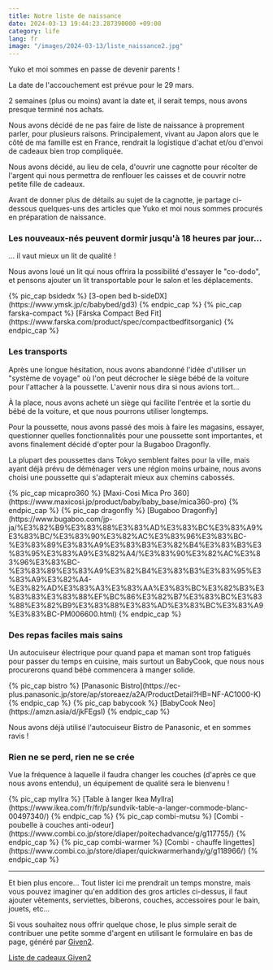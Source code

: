 ```yaml
---
title: Notre liste de naissance
date: 2024-03-13 19:44:23.287390000 +09:00
category: life
lang: fr
image: "/images/2024-03-13/liste_naissance2.jpg"
---
```


Yuko et moi sommes en passe de devenir parents !

La date de l'accouchement est prévue pour le 29 mars.

2 semaines (plus ou moins) avant la date et, il serait temps, nous avons presque terminé nos achats.

Nous avons décidé de ne pas faire de liste de naissance à proprement parler, pour plusieurs raisons. Principalement, vivant au Japon alors que le côté de ma famille est en France, rendrait la logistique d'achat et/ou d'envoi de cadeaux bien trop compliquée.

Nous avons décidé, au lieu de cela, d'ouvrir une cagnotte pour récolter de l'argent qui nous permettra de renflouer les caisses et de couvrir notre petite fille de cadeaux.

Avant de donner plus de détails au sujet de la cagnotte, je partage ci-dessous quelques-uns des articles que Yuko et moi nous sommes procurés en préparation de naissance.

### Les nouveaux-nés peuvent dormir jusqu'à 18 heures par jour...

... il vaut mieux un lit de qualité !

Nous avons loué un lit qui nous offrira la possibilité d'essayer le "co-dodo", et pensons ajouter un lit transportable pour le salon et les déplacements.

<div class="flex-centered">
  {% pic_cap bsidedx %}
    [3-open bed b-sideDX](https://www.ymsk.jp/c/babybed/gd3)
  {% endpic_cap %}
  {% pic_cap farska-compact %}
    [Färska Compact Bed Fit](https://www.farska.com/product/spec/compactbedfitsorganic)
  {% endpic_cap %}
</div>

### Les transports

Après une longue hésitation, nous avons abandonné l'idée d'utiliser un "système de voyage" où l'on peut décrocher le siège bébé de la voiture pour l'attacher à la poussette. L'avenir nous dira si nous avions tort...

À la place, nous avons acheté un siège qui facilite l'entrée et la sortie du bébé de la voiture, et que nous pourrons utiliser longtemps.

Pour la poussette, nous avons passé des mois à faire les magasins, essayer, questionner quelles fonctionnalités pour une poussette sont importantes, et avons finalement décidé d'opter pour la Bugaboo Dragonfly.

La plupart des poussettes dans Tokyo semblent faites pour la ville, mais ayant déjà prévu de déménager vers une région moins urbaine, nous avons choisi une poussette qui s'adapterait mieux aux chemins cabossés.

<div class="flex-centered">
  {% pic_cap micapro360 %}
    [Maxi-Cosi Mica Pro 360](https://www.maxicosi.jp/product/baby/baby_base/mica360-pro)
  {% endpic_cap %}
  {% pic_cap dragonfly %}
    [Bugaboo Dragonfly](https://www.bugaboo.com/jp-ja/%E3%82%B9%E3%83%88%E3%83%AD%E3%83%BC%E3%83%A9%E3%83%BC/%E3%83%90%E3%82%AC%E3%83%96%E3%83%BC-%E3%83%89%E3%83%A9%E3%83%B3%E3%82%B4%E3%83%B3%E3%83%95%E3%83%A9%E3%82%A4/%E3%83%90%E3%82%AC%E3%83%96%E3%83%BC-%E3%83%89%E3%83%A9%E3%82%B4%E3%83%B3%E3%83%95%E3%83%A9%E3%82%A4-%E3%82%AD%E3%83%A3%E3%83%AA%E3%83%BC%E3%82%B3%E3%83%83%E3%83%88%EF%BC%86%E3%82%B7%E3%83%BC%E3%83%88%E3%82%B9%E3%83%88%E3%83%AD%E3%83%BC%E3%83%A9%E3%83%BC-PM006600.html)
  {% endpic_cap %}
</div>

### Des repas faciles mais sains

Un autocuiseur électrique pour quand papa et maman sont trop fatigués pour passer du temps en cuisine, mais surtout un BabyCook, que nous nous procurerons quand bébé commencera à manger solide.

<div class="flex-centered">
  {% pic_cap bistro %}
    [Panasonic Bistro](https://ec-plus.panasonic.jp/store/ap/storeaez/a2A/ProductDetail?HB=NF-AC1000-K)
  {% endpic_cap %}
  {% pic_cap babycook %}
    [BabyCook Neo](https://amzn.asia/d/jkFEgsI)
  {% endpic_cap %}
</div>

Nous avons déjà utilisé l'autocuiseur Bistro de Panasonic, et en sommes ravis !

### Rien ne se perd, rien ne se crée

Vue la fréquence à laquelle il faudra changer les couches (d'après ce que nous avons entendu), un équipement de qualité sera le bienvenu !

<div class="flex-centered">
  {% pic_cap myllra %}
    [Table à langer Ikea Myllra](https://www.ikea.com/fr/fr/p/sundvik-table-a-langer-commode-blanc-00497340/)
  {% endpic_cap %}
  {% pic_cap combi-mutsu %}
    [Combi - poubelle à couches anti-odeur](https://www.combi.co.jp/store/diaper/poitechadvance/g/g117755/)
  {% endpic_cap %}
  {% pic_cap combi-warmer %}
    [Combi - chauffe lingettes](https://www.combi.co.jp/store/diaper/quickwarmerhandy/g/g118966/)
  {% endpic_cap %}
</div>

---

Et bien plus encore... Tout lister ici me prendrait un temps monstre, mais vous pouvez imaginer qu'en addition des gros articles ci-dessus, il faut ajouter vêtements, serviettes, biberons, couches, accessoires pour le bain, jouets, etc...

Si vous souhaitez nous offrir quelque chose, le plus simple serait de contribuer une petite somme d'argent en utilisant le formulaire en bas de page, généré par [Given2](https://given2.com/).

<script src="//given2.net/g2.js" defer ></script>
<a href="https://given2.com/fr/" class="g2Widget" rel="list-cXxmCnK">Liste de cadeaux Given2</a>
